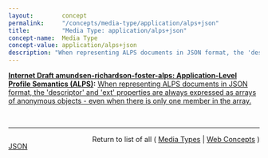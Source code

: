 ```yaml
---
layout:        concept
permalink:     "/concepts/media-type/application/alps+json"
title:         "Media Type: application/alps+json"
concept-name:  Media Type
concept-value: application/alps+json
description: "When representing ALPS documents in JSON format, the 'descriptor' and 'ext' properties are always expressed as arrays of anonymous objects - even when there is only one member in the array."
---
```


**[Internet Draft amundsen-richardson-foster-alps: Application-Level Profile Semantics (ALPS)](/specs/IETF/I-D/amundsen-richardson-foster-alps "This document describes ALPS, a data format for defining simple descriptions of application-level semantics, similar in complexity to HTML microformats. An ALPS document can be used as a profile to explain the application semantics of a document with an application-agnostic media type (such as HTML, HAL, Collection+JSON, Siren, etc.). This increases the reusability of profile documents across media types."):** [When representing ALPS documents in JSON format, the 'descriptor' and 'ext' properties are always expressed as arrays of anonymous objects - even when there is only one member in the array.](http://tools.ietf.org/html/draft-amundsen-richardson-foster-alps#section-4.2 "Read documentation for Media Type &#34;application/alps+json&#34;")

<br/>
<hr/>

<p style="float : left"><a href="./application/alps+json.json" title="JSON representing this particular Web Concept value">JSON</a></p>
<p style="text-align: right">Return to list of all ( <a href="../media-type/">Media Types</a> | <a href="../">Web Concepts</a> )</p>
